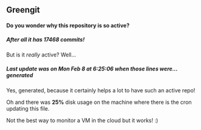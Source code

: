 ## Greengit

#### Do you wonder why this repository is so active?

##### After all it has 17468 commits!

But is it *really* active? Well...

##### Last update was on Mon Feb 8 at 6:25:06 when those lines were... generated

Yes, generated, because it certainly helps a lot to have such an active repo!

Oh and there was **25%** disk usage on the machine
where there is the cron updating this file.

Not the best way to monitor a VM in the cloud but it works! :)
